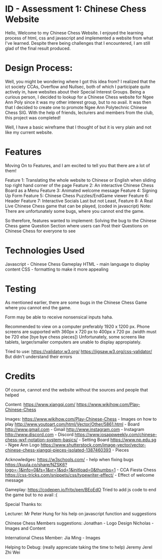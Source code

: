 <!-- Project Documentation -->
# ID - Assessment 1: Chinese Chess Website
Hello, Welcome to my Chinese Chess Website. I enjoyed the learning process of html, css and javascript and implemented a website from what I've learned. Despite there being challenges that I encountered, I am still glad of the final result produced.

# Design Process:
Well, you might be wondering where I got this idea from? I realized that the ict society CCAs, Overflow and Nullsec, both of which I participate quite actively in, have websites about their Special Interest Groups. Being a curious person, I decided to lookup for a Chinese Chess website for Ngee Ann Poly since it was my other interest group, but to no avail. It was then that I decided to create one to promote Ngee Ann Polytechnic Chinese Chess SIG. With the help of friends, lecturers and members from the club, this project was completed!

Well, I have a basic wireframe that I thought of but it is very plain and not like my current website.

# Features
Moving On to Features, and I am excited to tell you that there are a lot of them!

Feature 1: Translating the whole website to Chinese or English when sliding top right hand corner of the page
Feature 2: An interactive Chinese Chess Board as a Menu
Feature 3: Animated welcome message
Feature 4: Signing Up Form
Feature 5: Chinese Chess Puzzles/EndGame viewer
Feature 6: Header
Feature 7: Interactive Socials
Last but not Least,
Feature 8: A Real Live Chinese Chess game that can be played, (coded in javascript)
Note: There are unfortunately some bugs, where you cannot end the game.


So therefore, features wanted to implement:
Solving the bug to the Chinese Chess game
Question Section where users can Post their Questions on Chinese Chess for everyone to see

# Technologies Used

Javascript - Chinese Chess Gameplay
HTML - main language to display content
CSS - formatting to make it more appealing

# Testing
As mentioned earlier, there are some bugs in the Chinese Chess Game where you cannot end the game.

Form may be able to receive nonsensical inputs haha.

Recommended to view on a computer preferably 1920 x 1200 px.
Phone screens are supported with 360px x 720 px to 400px x 720 px .(width must be 720 else [bye bye chess pieces])
Unfortunately, some screens like tablets, larger/smaller computers are unable to display appropiately.

Tried to use:
https://validator.w3.org/
https://jigsaw.w3.org/css-validator/
But didn't understand their errors
<!-- Credits and references -->
# Credits
Of course, cannot end the website without the sources and people that helped 

Content:
https://www.xiangqi.com/
https://www.wikihow.com/Play-Chinese-Chess

Images:
https://www.wikihow.com/Play-Chinese-Chess - Images on how to play
http://www.youtoart.com/html/Vector/Other/5861.html - Board
http://www.gmail.com - Gmail
http://www.instagram.com - Instagram
http://www.discord.com - Discord
https://www.iosappweekly.com/chinese-chess-wxf-notation-system-basics/ - Setting Board
https://www.np.edu.sg - Ngee Ann Logo
https://www.shutterstock.com/image-vector/vector-chinese-chess-xiangqi-pieces-isolated-1387460393 - Pieces

Acknowledges:
https://w3schools.com/ - help when fixing bugs
https://kuula.co/share/NZSK6?logo=-1&info=0&fs=1&vr=1&sd=1&initload=0&thumbs=1 - CCA Fiesta Chess
https://css-tricks.com/snippets/css/typewriter-effect/ - Effect of welcome message

Gameplay:
https://codepen.io/fritx/pen/BEoEdO
Tried to add js code to end the game but to no avail :(

Special Thanks to:

Lecturer:
    Mr Peter Hung
    for his help on javascript function and suggestions

Chinese Chess Members suggestions:
    Jonathan - Logo Design
    Nicholas - Images and Content

International Chess Member:
    Jia Ming - Images

Helping to Debug:
(really appreciate taking the time to help)
    Jeremy
    Jerel
    Zhi Wei





